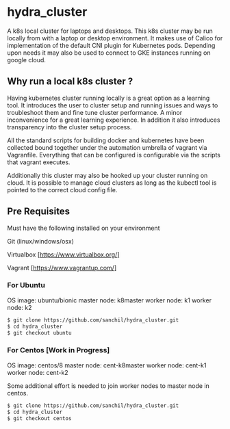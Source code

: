 # hydra_cluster

A k8s local cluster for laptops and desktops. This k8s cluster may be run locally from with a laptop or desktop environment. 
It makes use of Calico for implementation of the default CNI plugin for Kubernetes pods. Depending upon needs it may also be used
to connect to GKE instances running on google cloud.

## Why run a local k8s cluster ?

Having kubernetes cluster running locally is a great option as a learning tool. It introduces the user to cluster setup and 
running issues and ways to troubleshoot them and fine tune cluster performance. A minor inconvenience for a great learning experience. 
In addition it also introduces transparency into the cluster setup process.

All the standard scripts for building docker and kubernetes have been collected bound together under the automation umbrella of vagrant via Vagranfile.
Everything that can be configured is configurable via the scripts that vagrant executes.

Additionally this cluster may also be hooked up your cluster running on cloud. It is possible to manage cloud clusters as long as the 
kubectl tool is pointed to the correct cloud config file.


## Pre Requisites

Must have the following installed on your environment

Git (linux/windows/osx)

Virtualbox [https://www.virtualbox.org/]

Vagrant [https://www.vagrantup.com/]


### For Ubuntu

OS image: ubuntu/bionic
master node: k8master
worker node: k1
worker node: k2

```sh
$ git clone https://github.com/sanchil/hydra_cluster.git
$ cd hydra_cluster
$ git checkout ubuntu
```


### For Centos [Work in Progress]

OS image: centos/8
master node: cent-k8master
worker node: cent-k1
worker node: cent-k2

Some additional effort is needed to join worker nodes to master node in centos.

```sh
$ git clone https://github.com/sanchil/hydra_cluster.git
$ cd hydra_cluster
$ git checkout centos
```
